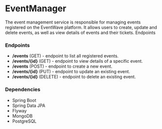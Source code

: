 # EventManager
The event management service is responsible for managing events registered on the EventWave platform. It allows users to create, update and delete events, as well as view details of events and their tickets.
Endpoints

### Endpoints
* **/events** (GET) - endpoint to list all registered events.
* **/events/{id}** (GET) - endpoint to view details of a specific event.
* **/events** (POST) - endpoint to create a new event.
* **/events/{id}** (PUT) - endpoint to update an existing event.
* **/events/{id}** (DELETE) - endpoint to delete an existing event.

### Dependencies
*	Spring Boot
*	Spring Data JPA
*	Flyway
*	MongoDB
*	PostgreSQL
